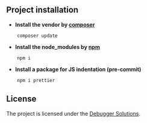 ## Project installation

-   **Install the vendor by [composer](https://getcomposer.org/)**

```
    composer update
```

-   **Install the node_modules by [npm](https://nodejs.org/en/)**

```
    npm i
```

-   **Install a package for JS indentation (pre-commit)**

```
    npm i prettier
```

## License

The project is licensed under the [Debugger Solutions](https://debuggersolutions.com/).
